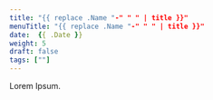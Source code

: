 ```yaml
---
title: "{{ replace .Name "-" " " | title }}"
menuTitle: "{{ replace .Name "-" " " | title }}"
date:  {{ .Date }}
weight: 5
draft: false
tags: [""]
---
```


Lorem Ipsum.